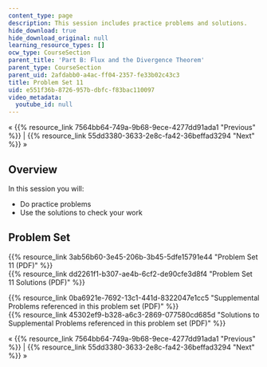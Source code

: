 ```yaml
---
content_type: page
description: This session includes practice problems and solutions.
hide_download: true
hide_download_original: null
learning_resource_types: []
ocw_type: CourseSection
parent_title: 'Part B: Flux and the Divergence Theorem'
parent_type: CourseSection
parent_uid: 2afdabb0-a4ac-ff04-2357-fe33b02c43c3
title: Problem Set 11
uid: e551f36b-8726-957b-dbfc-f83bac110097
video_metadata:
  youtube_id: null
---
```


« {{% resource_link 7564bb64-749a-9b68-9ece-4277dd91ada1 "Previous" %}} | {{% resource_link 55dd3380-3633-2e8c-fa42-36beffad3294 "Next" %}} »

Overview
--------

In this session you will:

*   Do practice problems
*   Use the solutions to check your work

Problem Set
-----------

{{% resource_link 3ab56b60-3e45-206b-3b45-5dfe15791e44 "Problem Set 11 (PDF)" %}}  
{{% resource_link dd2261f1-b307-ae4b-6cf2-de90cfe3d8f4 "Problem Set 11 Solutions (PDF)" %}}

{{% resource_link 0ba6921e-7692-13c1-441d-8322047e1cc5 "Supplemental Problems referenced in this problem set (PDF)" %}}  
{{% resource_link 45302ef9-b328-a6c3-2869-077580cd685d "Solutions to Supplemental Problems referenced in this problem set (PDF)" %}}

« {{% resource_link 7564bb64-749a-9b68-9ece-4277dd91ada1 "Previous" %}} | {{% resource_link 55dd3380-3633-2e8c-fa42-36beffad3294 "Next" %}} »